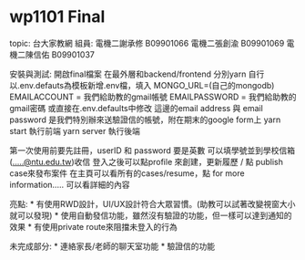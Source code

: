 # wp1101 Final

topic: 台大家教網
組員: 電機二謝承修 B09901066 電機二張創渝 B09901069 電機二陳信佑 B09901037

安裝與測試:
開啟final檔案 在最外層和backend/frontend 分別yarn
自行以.env.defauts為模板新增.env檔，填入
    MONGO_URL=(自己的mongodb)
    EMAILACCOUNT = 我們給助教的gmail帳號
    EMAILPASSWORD = 我們給助教的gmail密碼
或直接在.env.defaults中修改
這邊的email address 與 email password 是我們特別辦來送驗證信的帳號，附在期末的google form上
yarn start 執行前端
yarn server 執行後端


第一次使用前要先註冊，userID 和 password 要是英數 可以填學號並到學校信箱
(.....@ntu.edu.tw)收信
登入之後可以點profile 來創建，更新履歷 / 點 publish case來發布案件
在主頁可以看所有的cases/resume，點 for more information..... 可以看詳細的內容

亮點: 
    * 有使用RWD設計，UI/UX設計符合大眾習慣。(助教可以試著改變視窗大小就可以發現)
    * 使用自動發信功能，雖然沒有驗證的功能，但一樣可以達到通知的效果
    * 有使用private route來阻擋未登入的行為

未完成部分: 
    * 連絡家長/老師的聊天室功能
    * 驗證信的功能



